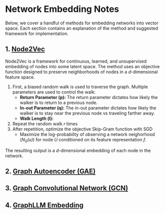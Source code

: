 # Network Embedding Notes
Below, we cover a handful of methods for embedding networks into vector space. Each section contains an explanation of the method and suggested framework for implementation.

## 1. [Node2Vec](https://cs.stanford.edu/~jure/pubs/node2vec-kdd16.pdf)

Node2Vec is a framework for continuous, learned, and unsupervised embedding of nodes into some latent space. The method uses an objective function designed to preserve neighborhoods of nodes in a *d*-dimensional feature space.
1. First, a biased random walk is used to traverse the graph. Multiple parameters are used to control the walk:
    * **Return Parameter (p):** The return parameter dictates how likely the walker is to return to a previous node.
    * **In-out Parameter (q):** The in-out parameter dictates how likely the walker is to stay near the previous node vs traveling farther away.
    * **Walk Length (l):**
2. Repeat the random walk *r* times
3. After repetition, optimize the objective Skip-Gram function with SGD
    * Maximize the log-probability of observing a network neighorhood (*N<sub>S</sub>(u)*) for node *U* conditioned on its feature representation *f*.

The resulting output is a *d*-dimensional embedding of each node in the network.

## 2. [Graph Autoencoder (GAE)](https://arxiv.org/abs/1611.07308)



## 3. [Graph Convolutional Network (GCN)](https://arxiv.org/abs/1609.02907)

## 4. [GraphLLM Embedding](https://arxiv.org/abs/2310.05845)

